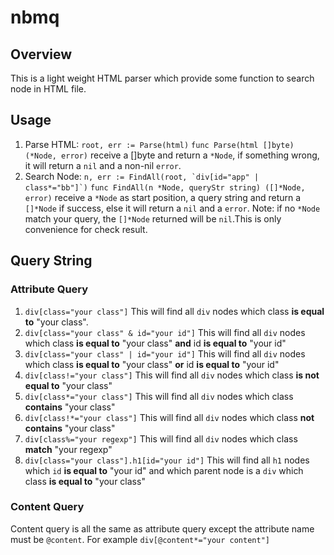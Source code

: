 # nbmq

## Overview
This is a light weight HTML parser which provide some function to search node in HTML file.

## Usage
1. Parse HTML:
  ```root, err := Parse(html)```
  ```func Parse(html []byte) (*Node, error)``` receive a []byte and return a ```*Node```, if something wrong, it will return a ```nil```
  and a non-nil ```error```.
2. Search Node:
  ```n, err := FindAll(root, `div[id="app" | class*="bb"]`)```
  ```func FindAll(n *Node, queryStr string) ([]*Node, error)``` receive a ```*Node``` as start position, a query string and return
  a ```[]*Node``` if success, else it will return a ```nil``` and a ```error```.
  Note: if no ```*Node``` match your query, the ```[]*Node``` returned will be ```nil```.This is only convenience for check result.

## Query String

### Attribute Query
1. ```div[class="your class"]```
  This will find all ```div``` nodes which class **is equal to** "your class".
2. ```div[class="your class" & id="your id"]```
  This will find all ```div``` nodes which class **is equal to** "your class" **and** id **is equal to** "your id"
3. ```div[class="your class" | id="your id"]```
  This will find all ```div``` nodes which class **is equal to** "your class" **or** id **is equal to** "your id"
4. ```div[class!="your class"]```
  This will find all ```div``` nodes which class **is not equal to** "your class"
5. ```div[class*="your class"]```
  This will find all ```div``` nodes which class **contains** "your class"
6. ```div[class!*="your class"]```
  This will find all ```div``` nodes which class **not contains** "your class"
7. ```div[class%="your regexp"]```
  This will find all ```div``` nodes which class **match** "your regexp"
8. ```div[class="your class"].h1[id="your id"]```
  This will find all ```h1``` nodes which ```id``` **is equal to** "your id" and which parent node is a ```div``` which class
  **is equal to** "your class"

### Content Query
Content query is all the same as attribute query except the attribute name must be ```@content```.
For example ```div[@content*="your content"]```
